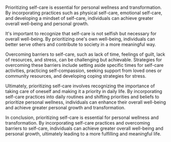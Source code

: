 
Prioritizing self-care is essential for personal wellness and transformation. By incorporating practices such as physical self-care, emotional self-care, and developing a mindset of self-care, individuals can achieve greater overall well-being and personal growth.

It's important to recognize that self-care is not selfish but necessary for overall well-being. By prioritizing one's own well-being, individuals can better serve others and contribute to society in a more meaningful way.

Overcoming barriers to self-care, such as lack of time, feelings of guilt, lack of resources, and stress, can be challenging but achievable. Strategies for overcoming these barriers include setting aside specific times for self-care activities, practicing self-compassion, seeking support from loved ones or community resources, and developing coping strategies for stress.

Ultimately, prioritizing self-care involves recognizing the importance of taking care of oneself and making it a priority in daily life. By incorporating self-care practices into daily routines and shifting priorities and beliefs to prioritize personal wellness, individuals can enhance their overall well-being and achieve greater personal growth and transformation.

In conclusion, prioritizing self-care is essential for personal wellness and transformation. By incorporating self-care practices and overcoming barriers to self-care, individuals can achieve greater overall well-being and personal growth, ultimately leading to a more fulfilling and meaningful life.
